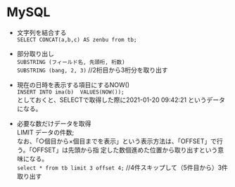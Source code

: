 # MySQL

* 文字列を結合する  
`SELECT CONCAT(a,b,c) AS zenbu from tb;`  

* 部分取り出し  
`SUBSTRING (フィールド名, 先頭桁, 桁数)`  
`SUBSTRING (bang, 2, 3)`  //2桁目から3桁分を取り出す  

* 現在の日時を表示する項目にするNOW()  
`INSERT INTO ima(b)  VALUES(NOW());`  
 としておくと、SELECTで取得した際に2021-01-20 09:42:21 というデータになる。  

* 必要な数だけデータを取得  
LIMIT データの件数;  
なお、「○個目から×個目までを表示」という表示方法は、「OFFSET」で行う。「OFFSET」は先頭から指
定した数個進めた位置から取り出すという意味になる。  
`select * from tb limit 3 offset 4;`  //4件スキップして（5件目から）3件取り出す  

